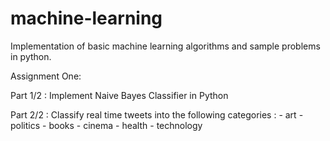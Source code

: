 # machine-learning

Implementation of basic machine learning algorithms and sample problems in python.

Assignment One:

Part 1/2 : Implement Naive Bayes Classifier in Python

Part 2/2 : Classify real time tweets into the following categories :
            - art
            - politics
            - books
            - cinema
            - health
            - technology
